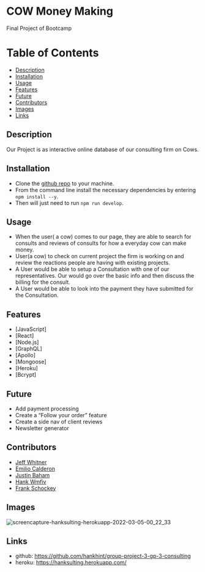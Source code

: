 # COW Money Making
Final Project of Bootcamp
# Table of Contents
- [Description](#description)
- [Installation](#installation)
- [Usage](#usage)
- [Features](#features)
- [Future](#future)
- [Contributors](#contributors)
- [Images](#images)
- [Links](#links)
## Description
Our Project is as interactive online database of our consulting firm on Cows.
## Installation
* Clone the [github repo]() to your machine.
* From the command line install the necessary dependencies by entering `npm install --y`.
* Then will just need to run `npm run develop`.
## Usage
* When the user( a cow) comes to our page, they are able to search for consults and reviews of consults for how a everyday cow can make money.
* User(a cow) to check on current project the firm is working on and review the reactions people are having with existing projects.
* A  User would be able to setup a Consultation with one of our representatives. Our would go over the basic info and then discuss the billing for the consult.
* A User would be able to look into the payment they have submitted for the Consultation.
## Features
* [JavaScript]
* [React]
* [Node.js]
* [GraphQL]
* [Apollo]
* [Mongoose]
* [Heroku]
* [Bcrypt]
## Future
* Add payment processing
* Create a “Follow your order” feature
* Create a side nav of client reviews
* Newsletter generator
## Contributors
* [Jeff Whitner](https://github.com/Fishdestroyer)
* [Emilio Calderon](https://github.com/EJCalderon)
* [Justin Baham](https://github.com/BahamJustin)
* [Hank Wmfiv](https://github.com/hankhint)
* [Frank Schockey](https://github.com/FrankShock)
## Images
![screencapture-hanksulting-herokuapp-2022-03-05-00_22_33](https://user-images.githubusercontent.com/50533231/156871267-8dac755b-6c3a-4a1a-8050-93506b3183a4.png)
## Links
* github: https://github.com/hankhint/group-project-3-gp-3-consulting
* heroku: https://hanksulting.herokuapp.com/
